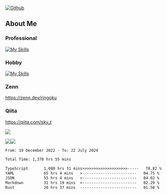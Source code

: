 [![Github](https://img.shields.io/github/followers/skyt-a?label=Follow&style=social)](https://github.com/skyt-a)

## About Me
### Professional
[![My Skills](https://skillicons.dev/icons?i=react,ts,js,nodejs,java,graphql,firebase,githubactions&theme=light)](https://skillicons.dev)
### Hobby
[![My Skills](https://skillicons.dev/icons?i=unity,rust,py&theme=light)](https://skillicons.dev)

### Zenn
https://zenn.dev/ringoku
### Qiita
https://qiita.com/sky_t


![](https://github-profile-summary-cards.vercel.app/api/cards/profile-details?username=skyt-a&theme=default)

![](https://github-profile-summary-cards.vercel.app/api/cards/repos-per-language?username=skyt-a&theme=default)![](https://github-profile-summary-cards.vercel.app/api/cards/stats?username=RinGoku&theme=default)

<!--START_SECTION:waka-->

```txt
From: 19 December 2022 - To: 22 July 2024

Total Time: 1,370 hrs 55 mins

TypeScript       1,080 hrs 31 mins>>>>>>>>>>>>>>>>>>>>-----   78.82 %
YAML             65 hrs 4 mins   >------------------------   04.75 %
JSON             55 hrs 4 mins   >------------------------   04.02 %
Markdown         31 hrs 19 mins  >------------------------   02.29 %
Rust             20 hrs 37 mins  -------------------------   01.50 %
```

<!--END_SECTION:waka-->
